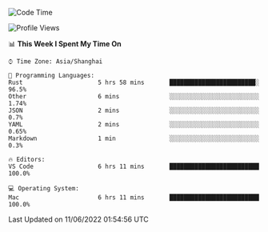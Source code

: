 <!--START_SECTION:waka-->
![Code Time](http://img.shields.io/badge/Code%20Time-1%2C368%20hrs%2049%20mins-blue)

![Profile Views](http://img.shields.io/badge/Profile%20Views-11-blue)

📊 **This Week I Spent My Time On** 

```text
⌚︎ Time Zone: Asia/Shanghai

💬 Programming Languages: 
Rust                     5 hrs 58 mins       ████████████████████████░   96.5% 
Other                    6 mins              ░░░░░░░░░░░░░░░░░░░░░░░░░   1.74% 
JSON                     2 mins              ░░░░░░░░░░░░░░░░░░░░░░░░░   0.7% 
YAML                     2 mins              ░░░░░░░░░░░░░░░░░░░░░░░░░   0.65% 
Markdown                 1 min               ░░░░░░░░░░░░░░░░░░░░░░░░░   0.3%

🔥 Editors: 
VS Code                  6 hrs 11 mins       █████████████████████████   100.0%

💻 Operating System: 
Mac                      6 hrs 11 mins       █████████████████████████   100.0%

```


 Last Updated on 11/06/2022 01:54:56 UTC
<!--END_SECTION:waka-->
